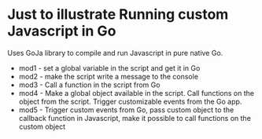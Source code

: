 # Just to illustrate Running custom Javascript in Go
Uses GoJa library to compile and run Javascript in pure native Go.

* mod1 - set a global variable in the script and get it in Go
* mod2 - make the script write a message to the console 
* mod3 - Call a function in the script from Go
* mod4 - Make a global object available in the script. Call functions on the object from the script. Trigger customizable events from the Go app.
* mod5 - Trigger custom events from Go, pass custom object to the callback function in Javascript, make it possible to call functions on the custom object